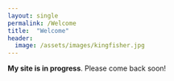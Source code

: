 ```yaml
---
layout: single
permalink: /Welcome
title:  "Welcome"
header:
  image: /assets/images/kingfisher.jpg
---
```

**My site is in progress**. Please come back soon!
